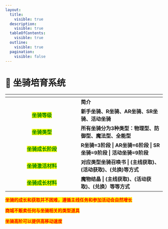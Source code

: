 ```yaml
---
layout:
  title:
    visible: true
  description:
    visible: true
  tableOfContents:
    visible: true
  outline:
    visible: true
  pagination:
    visible: false
---
```


# 🚩 坐骑培育系统

<table data-header-hidden><thead><tr><th width="218" align="center"></th><th></th></tr></thead><tbody><tr><td align="center"></td><td>                                         <strong>简介</strong></td></tr><tr><td align="center"><mark style="color:green;"><strong>坐骑等级</strong></mark></td><td><strong>新手坐骑、R坐骑、AR坐骑、SR坐骑、活动坐骑</strong></td></tr><tr><td align="center"><mark style="color:green;"><strong>坐骑类型</strong></mark></td><td><strong>所有坐骑分为3种类型：物理型、防御型、魔法型、全能型</strong></td></tr><tr><td align="center"><mark style="color:green;"><strong>坐骑成长阶段</strong></mark></td><td><strong>R坐骑=3阶段 | AR坐骑=6阶段 | SR坐骑=9阶段 | 活动坐骑=9阶段</strong></td></tr><tr><td align="center"><mark style="color:green;"><strong>坐骑激活材料</strong></mark></td><td><strong>对应类型坐骑召唤书 | (主线获取)、(活动获取)、(兑换)等方式</strong></td></tr><tr><td align="center"><mark style="color:green;"><strong>坐骑成长材料</strong></mark></td><td><strong>魔物结晶 | (主线获取)、(活动获取)、(兑换）等等方式</strong></td></tr></tbody></table>

<mark style="color:red;">**坐骑的成长和获取并不困难，遵循主线任务和参加活动会自然增长**</mark>

<mark style="color:red;">**商城不贩卖任何与坐骑相关的类型道具**</mark>

<mark style="color:red;">**坐骑高阶可以提供高移动速度**</mark>
